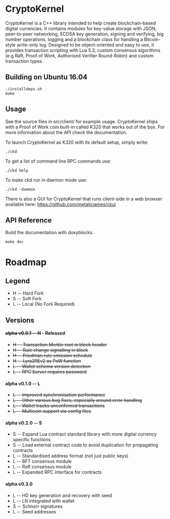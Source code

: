 CryptoKernel
============

CryptoKernel is a C++ library intended to help create blockchain-based digital currencies. It contains modules for key-value storage with JSON, peer-to-peer networking, ECDSA key generation, signing and verifying, big number operations, logging and a blockchain class for handling a Bitcoin-style write-only log. Designed to be object-oriented and easy to use, it provides transaction scripting with Lua 5.3, custom consensus algorithms (e.g Raft, Proof of Work, Authorised Verifier Round-Robin) and custom transaction types. 

Building on Ubuntu 16.04
------------------------

```
./installdeps.sh
make
```

Usage
-----
See the source files in src/client/ for example usage. CryptoKernel ships with a Proof of Work coin built-in called K320 that works out of the box. For more information about the API check the documentation.

To launch CryptoKernel as K320 with its default setup, simply write:

```
./ckd
```

To get a list of command line RPC commands use:
```
./ckd help
```

To make ckd run in daemon mode use:
```
./ckd -daemon
```

There is also a GUI for CryptoKernel that runs client-side in a web browser available here: https://github.com/metalicjames/ckui

API Reference
-------------

Build the documentation with doxyblocks.
```
make doc
```

Roadmap
===

## Legend

   - H -- Hard Fork
   - S -- Soft Fork
   - L -- Local (No Fork Required)

## Versions
#### ~~alpha v0.0.1 -- H~~ - Released
- ~~H -- Transaction Merkle root in block header~~
- ~~H -- Rule change signalling in block~~
- ~~H -- Friedman rule emission schedule~~
- ~~H -- Lyra2REv2 as PoW function~~
- ~~L -- Wallet schema version detection~~
- ~~L -- RPC Server requires password~~
    
#### alpha v0.1.0 -- L
- ~~L -- Improved synchronisation performance~~
- ~~L -- Other various bug fixes, especially around error handling~~
- ~~L -- Wallet tracks unconfirmed transactions~~
- ~~L -- Multicoin support via config files~~

#### alpha v0.2.0 -- S 
- S -- Expand Lua contract standard library with more
digital currency specific functions
- S -- Load external contract code to avoid duplication
for propagating contracts
- L -- Standardised address format (not just public keys)
- L -- BFT consensus module
- L -- Raft consensus module
- L -- Expanded RPC interface for contracts 


#### alpha v0.3.0
- L -- HD key generation and recovery with seed
- L -- LN integrated with wallet
- S -- Schnorr signatures
- L -- Seed addresses
